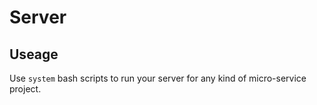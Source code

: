 # Server

## Useage

Use `system` bash scripts to run your server for any kind of micro-service project.
